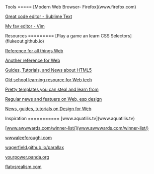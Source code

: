 <section>
Tools
=====
[Modern Web Browser- Firefox](www.firefox.com)

[Great code editor - Sublime Text](www.sublimetext.com)

[My fav editor - Vim](www.vim.org)
</section>


<section>
Resources
=========
[Play a game an learn CSS Selectors](flukeout.github.io)

[Reference for all things Web](developer.mozilla.org)

[Another reference for Web](www.webplatform.org)

[Guides, Tutorials, and News about HTML5](www.html5rocks.com)

[Old school learning resource for Web tech](www.w3schools.com)

[Pretty templates you can steal and learn from](www.html5up.com)

[Regular news and featuers on Web, esp design](tympanus.net/codrops)

[News, guides, tutorials on Design for Web](smashingmagazine)
</section>

<section>
Inspiration
===========
[www.aquatilis.tv](www.aquatilis.tv)

[www.awwwards.com/winner-list/](www.awwwards.com/winner-list/)

[wwwaleeforoughi.com](wwwaleeforoughi.com)

[wagerfield.github.io/parallax](wagerfield.github.io/parallax)

[yourpower.panda.org](yourpower.panda.org)

[flatvsrealism.com](flatvsrealism.com)
</section>

